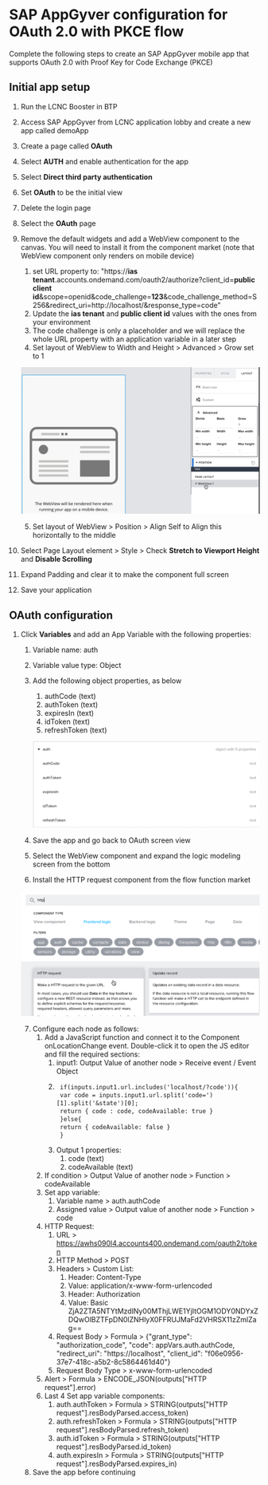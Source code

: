 # SAP AppGyver configuration for OAuth 2.0 with PKCE flow

  Complete the following steps to create an SAP AppGyver mobile app that supports OAuth 2.0 with Proof Key for Code Exchange (PKCE)

## Initial app setup

  1. Run the LCNC Booster in BTP
  2. Access SAP AppGyver from LCNC application lobby and create a new app called demoApp
  3. Create a page called **OAuth**
  4. Select **AUTH** and enable authentication for the app
  5. Select **Direct third party authentication**
  6. Set **OAuth** to be the initial view
  7. Delete the login page
  8. Select the **OAuth** page
  9. Remove the default widgets and add a WebView component to the canvas. You will need to install it from the component market (note that WebView component only renders on mobile device)
     1. set URL property to: "https://**ias tenant**.accounts.ondemand.com/oauth2/authorize?client_id=**public client id**&scope=openid&code_challenge=**123**&code_challenge_method=S256&redirect_uri=http://localhost/&response_type=code"
     2. Update the **ias tenant** and **public client id** values with the ones from your environment
     3. The code challenge is only a placeholder and we will replace the whole URL property with an application variable in a later step
     4. Set layout of WebView to Width and Height > Advanced > Grow set to 1

       ![WebView "can grow" setting](./images/1-can-grow.png)

     5. Set layout of WebView > Position > Align Self to Align this horizontally to the middle
  10. Select Page Layout element > Style > Check **Stretch to Viewport Height** and **Disable Scrolling**
  11. Expand Padding and clear it to make the component full screen
  12. Save your application

## OAuth configuration

  1. Click **Variables** and add an App Variable with the following properties:
     1.  Variable name: auth
     2.  Variable value type: Object
     3.  Add the following object properties, as below
         1.  authCode (text)
         2.  authToken (text)
         3.  expiresIn (text)
         4.  idToken (text)
         5.  refreshToken (text)

           ![Auth application variable](./images/2-auth-object.png)
        
     4.  Save the app and go back to OAuth screen view
     5.  Select the WebView component and expand the logic modeling screen from the bottom
     6.  Install the HTTP request component from the flow function market

       ![HTTP request flow function](images/3-http-req.png)

     7.  Configure each node as follows:
         1.  Add a JavaScript function and connect it to the Component onLocationChange event. Double-click it to open the JS editor and fill the required sections:
             1. input1: Output Value of another node > Receive event / Event Object
             2. ```
                 if(inputs.input1.url.includes('localhost/?code')){
                 var code = inputs.input1.url.split('code=')[1].split('&state')[0];
                 return { code : code, codeAvailable: true } 
                 }else{
                 return { codeAvailable: false } 
                 }
                ```
             1. Output 1 properties:
                1. code (text)
                2. codeAvailable (text)
         1.  If condition > Output Value of another node > Function > codeAvailable
         2.  Set app variable:
             1.  Variable name > auth.authCode
             2.  Assigned value > Output value of another node > Function > code
         3.  HTTP Request:
             1.  URL > https://awhs090l4.accounts400.ondemand.com/oauth2/token
             2.  HTTP Method > POST
             3.  Headers > Custom List:
                 1.  Header: Content-Type  
                 2.  Value: application/x-www-form-urlencoded
                 3.  Header: Authorization
                 4.  Value: Basic ZjA2ZTA5NTYtMzdlNy00MThjLWE1YjItOGM1ODY0NDYxZDQwOlBZTFpDN0lZNHlyX0FFRUJMaFd2VHRSX11zZmlZag==
             4.  Request Body > Formula > {"grant_type": "authorization_code", "code": appVars.auth.authCode, "redirect_uri": "https://localhost", "client_id": "f06e0956-37e7-418c-a5b2-8c5864461d40"}
             5.  Request Body Type > x-www-form-urlencoded
         4.  Alert > Formula > ENCODE_JSON(outputs["HTTP request"].error)
         5.  Last 4 Set app variable components:
             1.  auth.authToken > Formula > STRING(outputs["HTTP request"].resBodyParsed.access_token)
             2.  auth.refreshToken > Formula > STRING(outputs["HTTP request"].resBodyParsed.refresh_token)
             3.  auth.idToken > Formula > STRING(outputs["HTTP request"].resBodyParsed.id_token)
             4.  auth.expiresIn > Formula > STRING(outputs["HTTP request"].resBodyParsed.expires_in)
     1.  Save the app before continuing